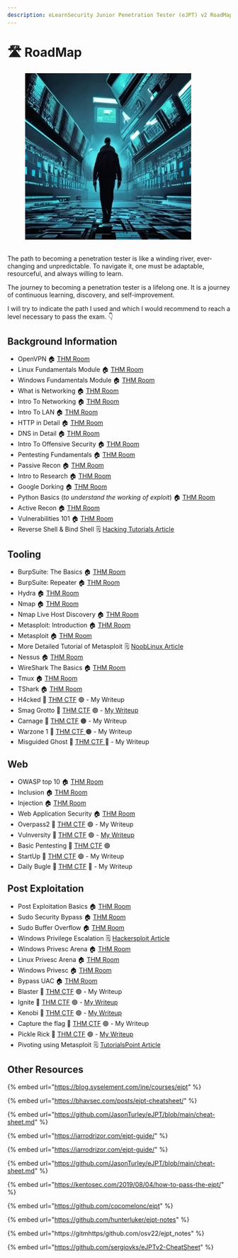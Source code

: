 ```yaml
---
description: eLearnSecurity Junior Penetration Tester (eJPT) v2 RoadMap
---
```


# 🛣 RoadMap

<figure><img src=".gitbook/assets/image (16).png" alt="" width="375"><figcaption></figcaption></figure>

\
The path to becoming a penetration tester is like a winding river, ever-changing and unpredictable. To navigate it, one must be adaptable, resourceful, and always willing to learn.

The journey to becoming a penetration tester is a lifelong one. It is a journey of continuous learning, discovery, and self-improvement.

I will try to indicate the path I used and which I would recommend to reach a level necessary to pass the exam. 👇

## Background Information

* OpenVPN 🏠 [THM Room](https://tryhackme.com/room/openvpn)
* Linux Fundamentals Module 🏠 [THM Room](https://tryhackme.com/module/linux-fundamentals)
* Windows Fundamentals Module 🏠 [THM Room](https://tryhackme.com/module/windows-fundamentals)
* What is Networking 🏠 [THM Room](https://tryhackme.com/room/whatisnetworking)
* Intro To Networking 🏠 [THM Room](https://tryhackme.com/room/introtonetworking)
* Intro To LAN 🏠 [THM Room](https://tryhackme.com/room/introtolan)
* HTTP in Detail 🏠 [THM Room](https://tryhackme.com/room/httpindetail)
* DNS in Detail 🏠 [THM Room](https://tryhackme.com/room/dnsindetail)
* Intro To Offensive Security 🏠 [THM Room](https://tryhackme.com/room/introtooffensivesecurity)
* Pentesting Fundamentals 🏠 [THM Room](https://tryhackme.com/room/pentestingfundamentals)
* Passive Recon 🏠 [THM Room](https://tryhackme.com/room/passiverecon)
* Intro to Research 🏠 [THM Room](https://tryhackme.com/room/introtoresearch)
* Google Dorking 🏠 [THM Room](https://tryhackme.com/room/googledorking)
* Python Basics (_to understand the working of exploit_) 🏠 [THM Room](https://tryhackme.com/room/pythonbasics)
* Active Recon 🏠 [THM Room](https://tryhackme.com/room/activerecon)
* Vulnerabilities 101 🏠 [THM Room](https://tryhackme.com/room/vulnerabilities101)
* Reverse Shell & Bind Shell 🗒️ [Hacking Tutorials Article](https://www.hackingtutorials.org/networking/hacking-netcat-part-2-bind-reverse-shells/)

## Tooling

* BurpSuite: The Basics 🏠 [THM Room](https://tryhackme.com/room/burpsuitebasics)
* BurpSuite: Repeater 🏠 [THM Room](https://tryhackme.com/room/burpsuiterepeater)
* Hydra 🏠 [THM Room](https://tryhackme.com/room/hydra)
* Nmap 🏠 [THM Room](https://tryhackme.com/room/rpnmap)
* Nmap Live Host Discovery 🏠 [THM Room](https://tryhackme.com/room/nmap01)
* Metasploit: Introduction 🏠 [THM Room](https://tryhackme.com/room/metasploitintro)
* Metasploit 🏠 [THM Room ](https://tryhackme.com/room/metasploitintro)
* More Detailed Tutorial of Metasploit 🗒️ [NoobLinux Article](https://nooblinux.com/metasploit-tutorial/)
* Nessus 🏠 [THM Room](https://tryhackme.com/room/rpnessusredux)
* WireShark The Basics 🏠 [THM Room](https://tryhackme.com/room/wiresharkthebasics)
* Tmux 🏠 [THM Room](https://tryhackme.com/room/rptmux)&#x20;
* TShark 🏠 [THM Room](https://tryhackme.com/room/tshark)
* H4cked 🚩 [THM CTF](https://tryhackme.com/room/h4cked) 🟢 - My Writeup
* Smag Grotto 🚩 [THM CTF](https://tryhackme.com/room/smaggrotto) 🟢 - [My Writeup](http://127.0.0.1:5000/s/rRWtuMw6xkkeDjZfkcWC/smag-grotto)
* Carnage 🚩 [THM CTF](https://tryhackme.com/room/c2carnage) 🟠 - My Writeup
* Warzone 1 🚩 [THM CTF ](https://tryhackme.com/room/warzoneone)🟠 - My Writeup
* Misguided Ghost 🚩 [THM CTF ](https://tryhackme.com/room/misguidedghosts)🔴 - My Writeup

## Web

* OWASP top 10 🏠 [THM Room](https://tryhackme.com/room/owasptop10)
* Inclusion 🏠 [THM Room](https://tryhackme.com/room/inclusion)
* Injection  🏠 [THM Room](https://tryhackme.com/room/injection)
* Web Application Security 🏠 [THM Room](https://tryhackme.com/room/introwebapplicationsecurity)
* Overpass2 🚩 [THM CTF](https://tryhackme.com/room/overpass2hacked) 🟢 - My Writeup
* Vulnversity 🚩 [THM CTF](https://tryhackme.com/room/vulnversity) 🟢 - [My Writeup](http://127.0.0.1:5000/s/rRWtuMw6xkkeDjZfkcWC/vulnversity)
* Basic Pentesting 🚩 [THM CTF](https://tryhackme.com/room/basicpentestingjt) 🟢
* StartUp 🚩 [THM CTF](https://tryhackme.com/room/startup) 🟢 - My Writeup
* Daily Bugle 🚩 [THM CTF](https://tryhackme.com/room/dailybugle) 🔴 - My Writeup

## Post Exploitation

* Post Exploitation Basics  🏠 [THM Room](https://tryhackme.com/room/postexploit)
* Sudo Security Bypass 🏠 [THM Room](https://tryhackme.com/room/sudovulnsbypass)&#x20;
* Sudo Buffer Overflow 🏠 [THM Room](https://tryhackme.com/room/sudovulnsbof)
* Windows Privilege Escalation 🗒️ [Hackersploit Article](https://hackersploit.org/windows-privilege-escalation-fundamentals/)
* Windows Privesc Arena 🏠 [THM Room](https://tryhackme.com/room/windowsprivescarena)
* Linux Privesc Arena 🏠 [THM Room](https://tryhackme.com/room/linuxprivescarena)
* Windows Privesc 🏠 [THM Room](https://tryhackme.com/room/windows10privesc)
* Bypass UAC 🏠 [THM Room](https://tryhackme.com/room/bypassinguac)
* Blaster 🚩 [THM CTF](https://tryhackme.com/room/blaster) 🟢 - My Writeup
* Ignite 🚩 [THM CTF](https://tryhackme.com/room/ignite) 🟢 - [My Writeup](http://127.0.0.1:5000/s/rRWtuMw6xkkeDjZfkcWC/ignite)
* Kenobi 🚩 [THM CTF](https://tryhackme.com/room/kenobi) 🟢 - [My Writeup](http://127.0.0.1:5000/s/rRWtuMw6xkkeDjZfkcWC/kenobi)
* Capture the flag 🚩 [THM CTF](https://tryhackme.com/room/c4ptur3th3fl4g) 🟢 - My Writeup
* Pickle Rick 🚩 [THM CTF](https://tryhackme.com/room/picklerick) 🟢 - [My Writeup](http://127.0.0.1:5000/s/rRWtuMw6xkkeDjZfkcWC/pickle-rick)
* Pivoting using Metasploit 🗒️ [TutorialsPoint Article](https://www.tutorialspoint.com/metasploit/metasploit\_pivoting.htm)

## Other Resources





{% embed url="https://blog.syselement.com/ine/courses/ejpt" %}

{% embed url="https://bhavsec.com/posts/ejpt-cheatsheet/" %}

{% embed url="https://github.com/JasonTurley/eJPT/blob/main/cheat-sheet.md" %}

{% embed url="https://jarrodrizor.com/ejpt-guide/" %}

{% embed url="https://jarrodrizor.com/ejpt-guide/" %}

{% embed url="https://github.com/JasonTurley/eJPT/blob/main/cheat-sheet.md" %}

{% embed url="https://kentosec.com/2019/08/04/how-to-pass-the-ejpt/" %}

{% embed url="https://github.com/cocomelonc/ejpt" %}

{% embed url="https://github.com/hunterluker/ejpt-notes" %}

{% embed url="https://gitmhttps/github.com/osv22/ejpt_notes" %}

{% embed url="https://github.com/sergiovks/eJPTv2-CheatSheet" %}
